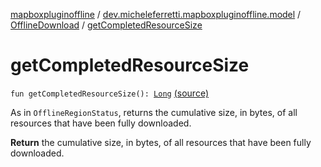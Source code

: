 [mapboxpluginoffline](../../index.md) / [dev.micheleferretti.mapboxpluginoffline.model](../index.md) / [OfflineDownload](index.md) / [getCompletedResourceSize](./get-completed-resource-size.md)

# getCompletedResourceSize

`fun getCompletedResourceSize(): `[`Long`](https://kotlinlang.org/api/latest/jvm/stdlib/kotlin/-long/index.html) [(source)](https://github.com/xit0c/mapbox-plugin-offline/tree/master/mapboxpluginoffline/src/main/java/dev/micheleferretti/mapboxpluginoffline/model/OfflineDownload.kt#L63)

As in `OfflineRegionStatus`, returns the cumulative size, in bytes, of all resources that have been fully downloaded.

**Return**
the cumulative size, in bytes, of all resources that have been fully downloaded.

